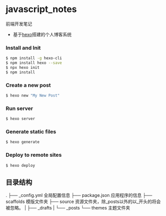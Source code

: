 # javascript_notes
前端开发笔记

- 基于[hexo](https://hexo.io/zh-cn/docs/)搭建的个人博客系统

### Install and Init

``` bash
$ npm install -g hexo-cli
$ npm install hexo --save
$ npx hexo init
$ npm install
```

### Create a new post

``` bash
$ hexo new "My New Post"
```

### Run server

``` bash
$ hexo server
```
### Generate static files

``` bash
$ hexo generate
```
### Deploy to remote sites

``` bash
$ hexo deploy
```

## 目录结构
.
├── _config.yml   全局配置信息
├── package.json  应用程序的信息
├── scaffolds     模版文件夹
├── source        资源文件夹，除_posts以外的以_开头的将会被忽略。
|   ├── _drafts
|   └── _posts
└── themes        主题文件夹